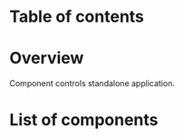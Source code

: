 # Table of contents


# Overview

Component controls standalone application.


# List of components

<react-docgen-typescript path="./src" exclude=".ts$,.stories.tsx$" />

